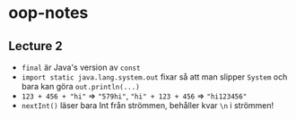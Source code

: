 # oop-notes
## Lecture 2
- `final` är Java's version av `const`
- `import static java.lang.system.out` fixar så att man slipper `System` och bara kan göra `out.println(...)`
- `123 + 456 + "hi"` => `"579hi"`, `"hi" + 123 + 456` => `"hi123456"`
- `nextInt()` läser bara Int från strömmen, behåller kvar `\n` i strömmen!

